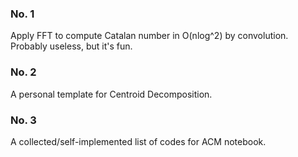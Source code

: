 ### No. 1

Apply FFT to compute Catalan number in O(nlog^2) by convolution. Probably useless, but it's fun.

### No. 2

A personal template for Centroid Decomposition.

### No. 3

A collected/self-implemented list of codes for ACM notebook.
